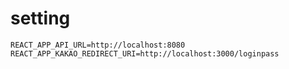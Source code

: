# setting

```
REACT_APP_API_URL=http://localhost:8080
REACT_APP_KAKAO_REDIRECT_URI=http://localhost:3000/loginpass
```